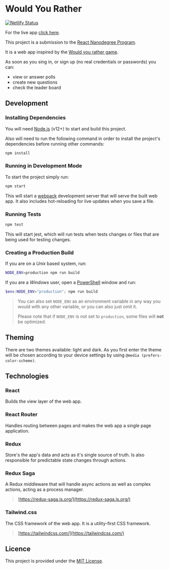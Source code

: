 # Would You Rather

[![Netlify Status](https://api.netlify.com/api/v1/badges/8e5d997e-cbfe-4cb1-97c6-6a6b828457c6/deploy-status)](https://app.netlify.com/sites/itchy-jango-fett/deploys)

For the live app [click here](https://itchy-jango-fett.netlify.app/auth/sign-in).

This project is a submission to the [React Nanodegree Program](https://www.udacity.com/course/react-nanodegree--nd019).

It is a web app inspired by the [Would you rather game](https://en.wikipedia.org/wiki/Would_you_rather).

As soon as you sing in, or sign up (no real credentials or passwords) you can:

- view or answer polls
- create new questions
- check the leader board

## Development

### Installing Dependencies

You will need [Node.js](https://nodejs.org/en/) (v12+) to start and build this project.

Also will need to run the following command in order to install the project's dependencies before running other commands:

```bash
npm install
```

### Running in Development Mode

To start the project simply run:

```bash
npm start
```

This will start a [webpack](https://webpack.js.org/) development server that will serve the built web app. It also includes hot-reloading for live updates when you save a file.

### Running Tests

```bash
npm test
```

This will start jest, which will run tests when tests changes or files that are being used for testing changes.

### Creating a Production Build

If you are on a _Unix_ based system, run:

```bash
NODE_ENV=production npm run build
```

If you are a _Windows_ user, open a [PowerShell](https://github.com/PowerShell/PowerShell) window and run:

```powershell
$env:NODE_ENV="production"; npm run build
```

> You can also set `NODE_ENV` as an environment variable in any way you would with any other variable, or you can also just omit it.
>
> Please note that if `NODE_ENV` is not set to `production`, some files will **not** be optimized.

## Theming

There are two themes available: light and dark. As you first enter the theme will be chosen according to your device settings by using `@media (prefers-color-scheme)`.

## Technologies

### React

Builds the view layer of the web app.

### React Router

Handles routing between pages and makes the web app a single page application.

### Redux

Store's the app's data and acts as it's single source of truth. Is also responsible for predictable state changes through actions.

### Redux Saga

A Redux middleware that will handle async actions as well as complex actions, acting as a process manager.
> [https://redux-saga.js.org/](https://redux-saga.js.org/)

### Tailwind.css

The CSS framework of the web app. It is a utility-first CSS framework.
> [https://tailwindcss.com/](https://tailwindcss.com/)

## Licence

This project is provided under the [MIT License](./LICENSE.md).

